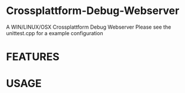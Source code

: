 # Crossplattform-Debug-Webserver
A WIN/LINUX/OSX Crossplattform Debug Webserver
Please see the unittest.cpp for a example configuration


# FEATURES


# USAGE
